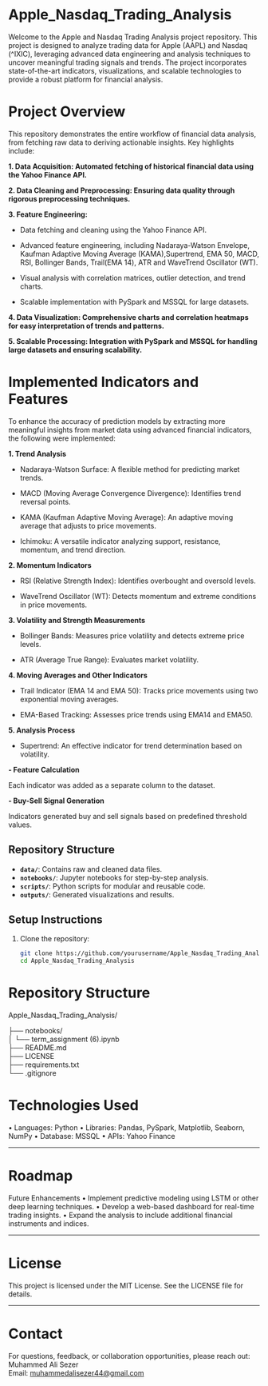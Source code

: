 # Apple_Nasdaq_Trading_Analysis

Welcome to the Apple and Nasdaq Trading Analysis project repository. This project is designed to analyze trading data for Apple (AAPL) and Nasdaq (^IXIC), leveraging advanced data engineering and analysis techniques to uncover meaningful trading signals and trends. The project incorporates state-of-the-art indicators, visualizations, and scalable technologies to provide a robust platform for financial analysis.

# Project Overview

This repository demonstrates the entire workflow of financial data
analysis, from fetching raw data to deriving actionable insights. Key
highlights include:

**1. Data Acquisition: Automated fetching of historical financial data
using the Yahoo Finance API.**

**2. Data Cleaning and Preprocessing: Ensuring data quality through
rigorous preprocessing techniques.**

**3. Feature Engineering:**

- Data fetching and cleaning using the Yahoo Finance API.

- Advanced feature engineering, including Nadaraya-Watson Envelope,
Kaufman Adaptive Moving Average (KAMA),Supertrend, EMA 50, MACD, RSI,
Bollinger Bands, Trail(EMA 14), ATR and WaveTrend Oscillator (WT).

- Visual analysis with correlation matrices, outlier detection, and
trend charts.

- Scalable implementation with PySpark and MSSQL for large datasets.

**4. Data Visualization: Comprehensive charts and correlation heatmaps
for easy interpretation of trends and patterns.**

**5. Scalable Processing: Integration with PySpark and MSSQL for
handling large datasets and ensuring scalability.**

# Implemented Indicators and Features

To enhance the accuracy of prediction models by extracting more
meaningful insights from market data using advanced financial
indicators, the following were implemented:

**1. Trend Analysis**

- Nadaraya-Watson Surface: A flexible method for predicting market
  trends.

- MACD (Moving Average Convergence Divergence): Identifies trend
  reversal points.

- KAMA (Kaufman Adaptive Moving Average): An adaptive moving average
  that adjusts to price movements.

- Ichimoku: A versatile indicator analyzing support, resistance,
  momentum, and trend direction.

**2. Momentum Indicators**

- RSI (Relative Strength Index): Identifies overbought and oversold
  levels.

- WaveTrend Oscillator (WT): Detects momentum and extreme conditions in
  price movements.

**3. Volatility and Strength Measurements**

- Bollinger Bands: Measures price volatility and detects extreme price
  levels.

- ATR (Average True Range): Evaluates market volatility.

**4. Moving Averages and Other Indicators**

- Trail Indicator (EMA 14 and EMA 50): Tracks price movements using two
  exponential moving averages.

- EMA-Based Tracking: Assesses price trends using EMA14 and EMA50.

**5.  Analysis Process**

- Supertrend: An effective indicator for trend determination based on
  volatility.

**- Feature Calculation**

   Each indicator was added as a separate column to the dataset.

**- Buy-Sell Signal Generation**

   Indicators generated buy and sell signals based on predefined
   threshold values.

## Repository Structure
- **`data/`**: Contains raw and cleaned data files.
- **`notebooks/`**: Jupyter notebooks for step-by-step analysis.
- **`scripts/`**: Python scripts for modular and reusable code.
- **`outputs/`**: Generated visualizations and results.

## Setup Instructions
1. Clone the repository:
   ```bash
   git clone https://github.com/yourusername/Apple_Nasdaq_Trading_Analysis.git
   cd Apple_Nasdaq_Trading_Analysis

# Repository Structure
Apple_Nasdaq_Trading_Analysis/

├── notebooks/         
│   └── term_assignment (6).ipynb  
├── README.md              
├── LICENSE                
├── requirements.txt       
└── .gitignore             

# Technologies Used
  •	Languages: Python
  •	Libraries: Pandas, PySpark, Matplotlib, Seaborn, NumPy
  •	Database: MSSQL
  •	APIs: Yahoo Finance
________________________________________
# Roadmap
Future Enhancements
  •	Implement predictive modeling using LSTM or other deep learning techniques.
  •	Develop a web-based dashboard for real-time trading insights.
  •	Expand the analysis to include additional financial instruments and indices.
________________________________________
# License
This project is licensed under the MIT License. See the LICENSE file for details.
________________________________________
# Contact
For questions, feedback, or collaboration opportunities, please reach out:
Muhammed Ali Sezer\
Email: muhammedalisezer44@gmail.com

